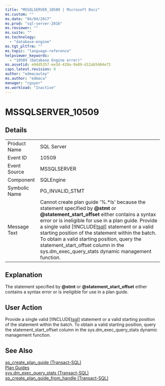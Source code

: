 ```yaml
---
title: "MSSQLSERVER_10509 | Microsoft Docs"
ms.custom: ""
ms.date: "04/04/2017"
ms.prod: "sql-server-2016"
ms.reviewer: ""
ms.suite: ""
ms.technology: 
  - "database-engine"
ms.tgt_pltfrm: ""
ms.topic: "language-reference"
helpviewer_keywords: 
  - "10509 (Database Engine error)"
ms.assetid: e9dd5357-ee3d-420a-9a89-d12ab5404e73
caps.latest.revision: 9
author: "edmacauley"
ms.author: "edmaca"
manager: "cguyer"
ms.workload: "Inactive"
---
```

# MSSQLSERVER_10509
  
## Details  
  
|||  
|-|-|  
|Product Name|SQL Server|  
|Event ID|10509|  
|Event Source|MSSQLSERVER|  
|Component|SQLEngine|  
|Symbolic Name|PG_INVALID_STMT|  
|Message Text|Cannot create plan guide '%.\*ls' because the statement specified by **@stmt** or **@statement_start_offset** either contains a syntax error or is ineligible for use in a plan guide. Provide a single valid [!INCLUDE[tsql](../../includes/tsql-md.md)] statement or a valid starting position of the statement within the batch. To obtain a valid starting position, query the statement_start_offset column in the sys.dm_exec_query_stats dynamic management function.|  
  
## Explanation  
The statement specified by **@stmt** or **@statement_start_offset** either contains a syntax error or is ineligible for use in a plan guide.  
  
## User Action  
Provide a single valid [!INCLUDE[tsql](../../includes/tsql-md.md)] statement or a valid starting position of the statement within the batch. To obtain a valid starting position, query the statement_start_offset column in the sys.dm_exec_query_stats dynamic management function.  
  
## See Also  
[sp_create_plan_guide &#40;Transact-SQL&#41;](~/relational-databases/system-stored-procedures/sp-create-plan-guide-transact-sql.md)  
[Plan Guides](~/relational-databases/performance/plan-guides.md)  
[sys.dm_exec_query_stats &#40;Transact-SQL&#41;](~/relational-databases/system-dynamic-management-views/sys-dm-exec-query-stats-transact-sql.md)  
[sp_create_plan_guide_from_handle &#40;Transact-SQL&#41;](~/relational-databases/system-stored-procedures/sp-create-plan-guide-from-handle-transact-sql.md)  
  
